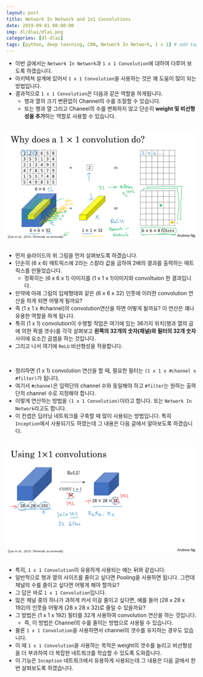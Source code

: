 ```yaml
---
layout: post
title: Network In Network and 1x1 Convolutions
date: 2019-09-01 00:00:00
img: dl/dlai/dlai.png
categories: [dl-dlai] 
tags: [python, deep learning, CNN, Network In Network, 1 x 1] # add tag
---
```


- 이번 글에서는 `Network In Network`과 `1 x 1 Convolution`에 대하여 다루어 보도록 하겠습니다.
- 아키텍쳐 설계에 있어서 `1 x 1 Convolution`을 사용하는 것은 꽤 도움이 많이 되는 방법입니다.
- 결과적으로 `1 x 1 Convolution`은 다음과 같은 역할을 하게됩니다.
    - 행과 열의 크기 변환없이 Channel의 수를 조절할 수 있습니다.
    - 또는 행과 열 그리고 Chaneel의 수를 변화하지 않고 단순히 **weight 및 비선형성을 추가**하는 역할로 사용할 수 있습니다.

<br>
<center><img src="../assets/img/dl/dlai/network_in_network/1.PNG" alt="Drawing" style="width: 800px;"/></center>
<br>

- 먼저 슬라이드의 위 그림을 먼저 살펴보도록 하겠습니다.
- 단순히 (6 x 6) 매트릭스에 2라는 스칼라 값을 곱하여 2배의 결과를 출력하는 매트릭스를 만들었습니다.
    - 정확히는 (6 x 6 x 1) 이미지를 (1 x 1 x 1)이미지와 convoltuion 한 결과입니다. 
- 만약에 아래 그림의 입체형태와 같은 (6 x 6 x 32) 인풋에 이러한 convolution 연산을 하게 되면 어떻게 될까요? 
- 즉 (1 x 1 x #channel)의 convolution연산을 하면 어떻게 될까요? 이 연산은 꽤나 유용한 역할을 하게 됩니다.
- 특히 (1 x 1) convolution이 수행할 작업은 여기에 있는 36가지 위치(행과 열의 곱에 의한 픽셀 갯수)를 각각 살펴보고 **왼쪽의 32개의 숫자(채널)와 필터의 32개 숫자**사이에 요소간 곱셈을 하는 것입니다. 
- 그리고 나서 여기에 `ReLU` 비선형성을 적용합니다. 

<br>

- 정리하면 (1 x 1) convolution 연산을 할 때, 필요한 필터는 `(1 x 1 x #channel x #filter)`가 됩니다.
- 여기서 `#channel`은 입력단의 channel 수와 동일해야 하고 `#filter`는 원하는 출력단의 channel 수로 지정해야 합니다.
- 이렇게 연산하는 방법을 `(1 x 1 Convolution)`이라고 합니다. 또는 `Network In Network`라고도 합니다.
- 이 컨셉은 딥러닝 네트워크를 구축할 때 많이 사용되는 방법입니다. 특히 `Inception`에서 사용되기도 하였는데 그 내용은 다음 글에서 알아보도록 하겠습니다.

<br>
<center><img src="../assets/img/dl/dlai/network_in_network/2.PNG" alt="Drawing" style="width: 800px;"/></center>
<br>

- 특히, `1 x 1 Convolution`이 유용하게 사용되는 예는 뒤와 같습니다.
- 일반적으로 행과 열의 사이즈를 줄이고 싶다면 Pooling을 사용하면 됩니다. 그런데 채널의 수를 줄이고 싶다면 어떻게 해야 할까요?
- 그 답은 바로 `1 x 1 Convolution`입니다. 
- 많은 채널 중의 하나가 과하게 커서 이걸 줄이고 싶다면, 예를 들어 (28 x 28 x 192)의 인풋을 어떻게 (28 x 28 x 32)로 줄일 수 있을까요?
- 그 방법은 (1 x 1 x 192) 필터를 32개 사용하여 convolution 연산을 하는 것입니다. 
    - 즉, 이 방법은 Channel의 수를 줄이는 방법으로 사용될 수 있습니다.
- 물론 `1 x 1 Convolution`을 사용하면서 channel의 갯수를 유지하는 경우도 있습니다. 
- 이 때 `1 x 1 Convolution`을 사용하는 목적은 weight의 갯수를 늘리고 비선형성을 더 부과하여 더 복잡한 네트워크를 학습할 수 있도록 도와줍니다.
- 이 기능은 `Inception` 네트워크에서 유용하게 사용되는데 그 내용은 다음 글에서 한번 살펴보도록 하겠습니다.